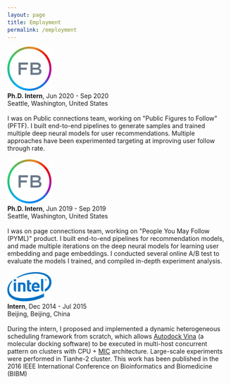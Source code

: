 ```yaml
---
layout: page
title: Employment
permalink: /employment
---
```


<div class="container-grid">
  <div class="col col-1"><a href="https://www.facebook.com/facebook"><img alt="Facebook Logo" src="img/fb.jpeg" width=100></a></div>
  <div class="col col-2">
    <b>Ph.D. Intern</b>, Jun 2020 - Sep 2020 <BR/>
    Seattle, Washington, United States <BR/><BR/>
    I was on Public connections team, working on "Public Figures to Follow" (PFTF). I built end-to-end pipelines to generate samples and trained multiple deep neural models for user recommendations. Multiple approaches have been experimented targeting at improving user follow through rate.
  </div>
</div>
<BR/>
<div class="container-grid">
  <div class="col col-1"><a href="https://www.facebook.com/facebook"><img alt="Facebook Logo" src="img/fb.jpeg" width=100></a></div>
  <div class="col col-2">
    <b>Ph.D. Intern</b>, Jun 2019 - Sep 2019 <BR/>
    Seattle, Washington, United States <BR/><BR/>
    I was on page connections team, working on "People You May Follow (PYML)" product. I built end-to-end pipelines for recommendation models, and made multiple iterations on the deep neural models for learning user embedding and page embeddings. I conducted several online A/B test to evaluate the models I trained, and compiled in-depth experiment analysis.
  </div>
</div>
<BR/>
<div class="container-grid">
  <div class="col col-1"><a href="https://www.intel.com/content/www/us/en/homepage.html"><img alt="Intel Logo" src="img/Intel.svg" width=100></a></div>
  <div class="col col-2">
    <b>Intern</b>, Dec 2014 - Jul 2015 <BR/>
    Beijing, Beijing, China <BR/><BR/>
    During the intern, I proposed and implemented a dynamic heterogeneous scheduling framework from scratch, which allows <a href="http://vina.scripps.edu">Autodock Vina</a> (a molecular docking software) to be executed in multi-host concurrent pattern on clusters with CPU + <a href="https://www.intel.com/content/www/us/en/architecture-and-technology/many-integrated-core/intel-many-integrated-core-architecture.html">MIC</a> architecture. Large-scale experiments were performed in Tianhe-2 cluster. This work has been published in the 2016 IEEE International Conference on Bioinformatics and Biomedicine (BIBM)
  </div>
</div>